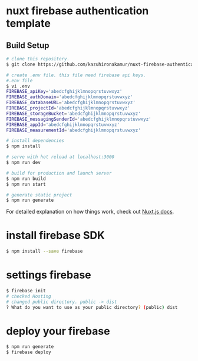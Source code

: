 # nuxt firebase authentication template

## Build Setup

```bash
# clone this repository.
$ git clone https://github.com/kazuhironakamur/nuxt-firebase-authentication-template <your app name>

# create .env file. this file need firebase api keys.
#.env file
$ vi .env
FIREBASE_apiKey='abedcfghijklmnopqrstuvwxyz'
FIREBASE_authDomain='abedcfghijklmnopqrstuvwxyz'
FIREBASE_databaseURL='abedcfghijklmnopqrstuvwxyz'
FIREBASE_projectId='abedcfghijklmnopqrstuvwxyz'
FIREBASE_storageBucket='abedcfghijklmnopqrstuvwxyz'
FIREBASE_messagingSenderId='abedcfghijklmnopqrstuvwxyz'
FIREBASE_appId='abedcfghijklmnopqrstuvwxyz'
FIREBASE_measurementId='abedcfghijklmnopqrstuvwxyz'

# install dependencies
$ npm install

# serve with hot reload at localhost:3000
$ npm run dev

# build for production and launch server
$ npm run build
$ npm run start

# generate static project
$ npm run generate
```

For detailed explanation on how things work, check out [Nuxt.js docs](https://nuxtjs.org).

# install firebase SDK

```bash
$ npm install --save firebase
```

# settings firebase

```bash
$ firebase init
# checked Hosting
# changed public directory. public -> dist
? What do you want to use as your public directory? (public) dist
```

# deploy your firebase

```bash
$ npm run generate
$ firebase deploy
```
